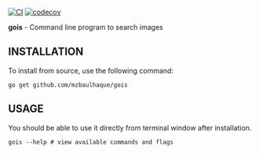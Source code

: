 [![CI](https://github.com/mzbaulhaque/gois/actions/workflows/test.yml/badge.svg?branch=master)](https://github.com/mzbaulhaque/gois/actions/workflows/test.yml)
[![codecov](https://codecov.io/gh/mzbaulhaque/gois/branch/master/graph/badge.svg)](https://codecov.io/gh/mzbaulhaque/gois)

**gois** - Command line program to search images

## INSTALLATION

To install from source, use the following command:

```shell
go get github.com/mzbaulhaque/gois
```

## USAGE

You should be able to use it directly from terminal window after installation.

```shell
gois --help # view available commands and flags
```
